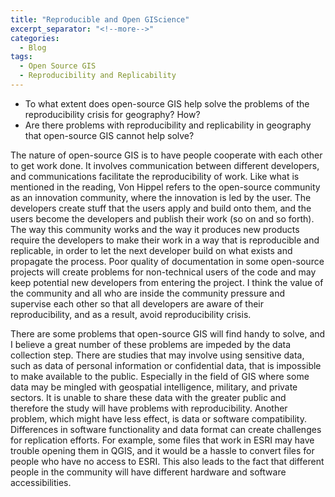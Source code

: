 ```yaml
---
title: "Reproducible and Open GIScience"
excerpt_separator: "<!--more-->"
categories:
  - Blog
tags:
  - Open Source GIS
  - Reproducibility and Replicability
---
```

- To what extent does open-source GIS help solve the problems of the reproducibility crisis for geography? How?
- Are there problems with reproducibility and replicability in geography that open-source GIS cannot help solve?


The nature of open-source GIS is to have people cooperate with each other to get work done. It involves communication between different developers, and communications facilitate the reproducibility of work. Like what is mentioned in the reading, Von Hippel refers to the open-source community as an innovation community, where the innovation is led by the user. The developers create stuff that the users apply and build onto them, and the users become the developers and publish their work (so on and so forth). The way this community works and the way it produces new products require the developers to make their work in a way that is reproducible and replicable, in order to let the next developer build on what exists and propagate the process. Poor quality of documentation in some open-source projects will create problems for non-technical users of the code and may keep potential new developers from entering the project. I think the value of the community and all who are inside the community pressure and supervise each other so that all developers are aware of their reproducibility, and as a result, avoid reproducibility crisis. 

There are some problems that open-source GIS will find handy to solve, and I believe a great number of these problems are impeded by the data collection step. There are studies that may involve using sensitive data, such as data of personal information or confidential data, that is impossible to make available to the public. Especially in the field of GIS where some data may be mingled with geospatial intelligence, military, and private sectors. It is unable to share these data with the greater public and therefore the study will have problems with reproducibility. Another problem, which might have less effect, is data or software compatibility. Differences in software functionality and data format can create challenges for replication efforts. For example, some files that work in ESRI may have trouble opening them in QGIS, and it would be a hassle to convert files for people who have no access to ESRI. This also leads to the fact that different people in the community will have different hardware and software accessibilities. 
